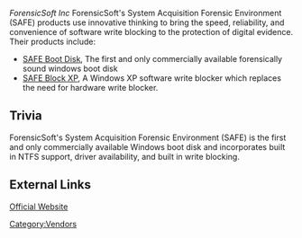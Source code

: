 *ForensicSoft Inc* ForensicSoft's System Acquisition Forensic
Environment (SAFE) products use innovative thinking to bring the speed,
reliability, and convenience of software write blocking to the
protection of digital evidence. Their products include:

- [SAFE Boot Disk](SAFE_Boot_Disk "wikilink"), The first and only
  commercially available forensically sound windows boot disk
- [SAFE Block XP](SAFE_Block_XP "wikilink"), A Windows XP software write
  blocker which replaces the need for hardware write blocker.

## Trivia

ForensicSoft's System Acquisition Forensic Environment (SAFE) is the
first and only commercially available Windows boot disk and incorporates
built in NTFS support, driver availability, and built in write blocking.

## External Links

[Official Website](http://www.ForensicSoft.com/)

[Category:Vendors](Category:Vendors "wikilink")